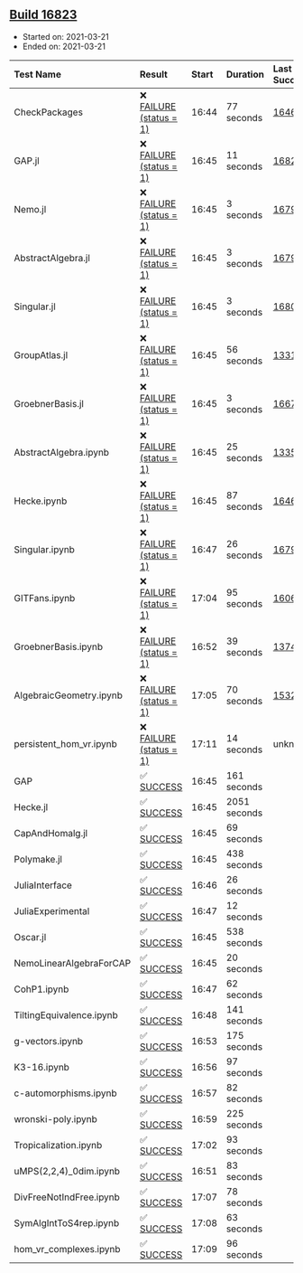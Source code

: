 ## [Build 16823](https://oscarci.mathematik.uni-kl.de/job/oscar/16823/)

* Started on: 2021-03-21
* Ended on: 2021-03-21

| Test Name    | Result | Start | Duration | Last Success | First Failure |
|:-------------|:-------|:------|:---------|:-------------|:--------------|
| CheckPackages | ❌ [FAILURE (status = 1)](https://oscarci.mathematik.uni-kl.de/job/oscar/16823/artifact/logs/build-16823/CheckPackages.log) | 16:44 | 77 seconds | [16463](https://oscarci.mathematik.uni-kl.de/job/oscar/16463/) | [16464](https://oscarci.mathematik.uni-kl.de/job/oscar/16464/) |
| GAP.jl | ❌ [FAILURE (status = 1)](https://oscarci.mathematik.uni-kl.de/job/oscar/16823/artifact/logs/build-16823/GAP.jl.log) | 16:45 | 11 seconds | [16822](https://oscarci.mathematik.uni-kl.de/job/oscar/16822/) | [16823](https://oscarci.mathematik.uni-kl.de/job/oscar/16823/) |
| Nemo.jl | ❌ [FAILURE (status = 1)](https://oscarci.mathematik.uni-kl.de/job/oscar/16823/artifact/logs/build-16823/Nemo.jl.log) | 16:45 | 3 seconds | [16793](https://oscarci.mathematik.uni-kl.de/job/oscar/16793/) | [16794](https://oscarci.mathematik.uni-kl.de/job/oscar/16794/) |
| AbstractAlgebra.jl | ❌ [FAILURE (status = 1)](https://oscarci.mathematik.uni-kl.de/job/oscar/16823/artifact/logs/build-16823/AbstractAlgebra.jl.log) | 16:45 | 3 seconds | [16792](https://oscarci.mathematik.uni-kl.de/job/oscar/16792/) | [16793](https://oscarci.mathematik.uni-kl.de/job/oscar/16793/) |
| Singular.jl | ❌ [FAILURE (status = 1)](https://oscarci.mathematik.uni-kl.de/job/oscar/16823/artifact/logs/build-16823/Singular.jl.log) | 16:45 | 3 seconds | [16802](https://oscarci.mathematik.uni-kl.de/job/oscar/16802/) | [16803](https://oscarci.mathematik.uni-kl.de/job/oscar/16803/) |
| GroupAtlas.jl | ❌ [FAILURE (status = 1)](https://oscarci.mathematik.uni-kl.de/job/oscar/16823/artifact/logs/build-16823/GroupAtlas.jl.log) | 16:45 | 56 seconds | [13311](https://oscarci.mathematik.uni-kl.de/job/oscar/13311/) | [13312](https://oscarci.mathematik.uni-kl.de/job/oscar/13312/) |
| GroebnerBasis.jl | ❌ [FAILURE (status = 1)](https://oscarci.mathematik.uni-kl.de/job/oscar/16823/artifact/logs/build-16823/GroebnerBasis.jl.log) | 16:45 | 3 seconds | [16676](https://oscarci.mathematik.uni-kl.de/job/oscar/16676/) | [16677](https://oscarci.mathematik.uni-kl.de/job/oscar/16677/) |
| AbstractAlgebra.ipynb | ❌ [FAILURE (status = 1)](https://oscarci.mathematik.uni-kl.de/job/oscar/16823/artifact/logs/build-16823/AbstractAlgebra.ipynb.log) | 16:45 | 25 seconds | [13355](https://oscarci.mathematik.uni-kl.de/job/oscar/13355/) | [13356](https://oscarci.mathematik.uni-kl.de/job/oscar/13356/) |
| Hecke.ipynb | ❌ [FAILURE (status = 1)](https://oscarci.mathematik.uni-kl.de/job/oscar/16823/artifact/logs/build-16823/Hecke.ipynb.log) | 16:45 | 87 seconds | [16463](https://oscarci.mathematik.uni-kl.de/job/oscar/16463/) | [16464](https://oscarci.mathematik.uni-kl.de/job/oscar/16464/) |
| Singular.ipynb | ❌ [FAILURE (status = 1)](https://oscarci.mathematik.uni-kl.de/job/oscar/16823/artifact/logs/build-16823/Singular.ipynb.log) | 16:47 | 26 seconds | [16793](https://oscarci.mathematik.uni-kl.de/job/oscar/16793/) | [16794](https://oscarci.mathematik.uni-kl.de/job/oscar/16794/) |
| GITFans.ipynb | ❌ [FAILURE (status = 1)](https://oscarci.mathematik.uni-kl.de/job/oscar/16823/artifact/logs/build-16823/GITFans.ipynb.log) | 17:04 | 95 seconds | [16068](https://oscarci.mathematik.uni-kl.de/job/oscar/16068/) | [16069](https://oscarci.mathematik.uni-kl.de/job/oscar/16069/) |
| GroebnerBasis.ipynb | ❌ [FAILURE (status = 1)](https://oscarci.mathematik.uni-kl.de/job/oscar/16823/artifact/logs/build-16823/GroebnerBasis.ipynb.log) | 16:52 | 39 seconds | [13748](https://oscarci.mathematik.uni-kl.de/job/oscar/13748/) | [13749](https://oscarci.mathematik.uni-kl.de/job/oscar/13749/) |
| AlgebraicGeometry.ipynb | ❌ [FAILURE (status = 1)](https://oscarci.mathematik.uni-kl.de/job/oscar/16823/artifact/logs/build-16823/AlgebraicGeometry.ipynb.log) | 17:05 | 70 seconds | [15322](https://oscarci.mathematik.uni-kl.de/job/oscar/15322/) | [15323](https://oscarci.mathematik.uni-kl.de/job/oscar/15323/) |
| persistent_hom_vr.ipynb | ❌ [FAILURE (status = 1)](https://oscarci.mathematik.uni-kl.de/job/oscar/16823/artifact/logs/build-16823/persistent_hom_vr.ipynb.log) | 17:11 | 14 seconds | unknown | unknown |
| GAP | ✅ [SUCCESS](https://oscarci.mathematik.uni-kl.de/job/oscar/16823/artifact/logs/build-16823/GAP.log) | 16:45 | 161 seconds |  |  |
| Hecke.jl | ✅ [SUCCESS](https://oscarci.mathematik.uni-kl.de/job/oscar/16823/artifact/logs/build-16823/Hecke.jl.log) | 16:45 | 2051 seconds |  |  |
| CapAndHomalg.jl | ✅ [SUCCESS](https://oscarci.mathematik.uni-kl.de/job/oscar/16823/artifact/logs/build-16823/CapAndHomalg.jl.log) | 16:45 | 69 seconds |  |  |
| Polymake.jl | ✅ [SUCCESS](https://oscarci.mathematik.uni-kl.de/job/oscar/16823/artifact/logs/build-16823/Polymake.jl.log) | 16:45 | 438 seconds |  |  |
| JuliaInterface | ✅ [SUCCESS](https://oscarci.mathematik.uni-kl.de/job/oscar/16823/artifact/logs/build-16823/JuliaInterface.log) | 16:46 | 26 seconds |  |  |
| JuliaExperimental | ✅ [SUCCESS](https://oscarci.mathematik.uni-kl.de/job/oscar/16823/artifact/logs/build-16823/JuliaExperimental.log) | 16:47 | 12 seconds |  |  |
| Oscar.jl | ✅ [SUCCESS](https://oscarci.mathematik.uni-kl.de/job/oscar/16823/artifact/logs/build-16823/Oscar.jl.log) | 16:45 | 538 seconds |  |  |
| NemoLinearAlgebraForCAP | ✅ [SUCCESS](https://oscarci.mathematik.uni-kl.de/job/oscar/16823/artifact/logs/build-16823/NemoLinearAlgebraForCAP.log) | 16:45 | 20 seconds |  |  |
| CohP1.ipynb | ✅ [SUCCESS](https://oscarci.mathematik.uni-kl.de/job/oscar/16823/artifact/logs/build-16823/CohP1.ipynb.log) | 16:47 | 62 seconds |  |  |
| TiltingEquivalence.ipynb | ✅ [SUCCESS](https://oscarci.mathematik.uni-kl.de/job/oscar/16823/artifact/logs/build-16823/TiltingEquivalence.ipynb.log) | 16:48 | 141 seconds |  |  |
| g-vectors.ipynb | ✅ [SUCCESS](https://oscarci.mathematik.uni-kl.de/job/oscar/16823/artifact/logs/build-16823/g-vectors.ipynb.log) | 16:53 | 175 seconds |  |  |
| K3-16.ipynb | ✅ [SUCCESS](https://oscarci.mathematik.uni-kl.de/job/oscar/16823/artifact/logs/build-16823/K3-16.ipynb.log) | 16:56 | 97 seconds |  |  |
| c-automorphisms.ipynb | ✅ [SUCCESS](https://oscarci.mathematik.uni-kl.de/job/oscar/16823/artifact/logs/build-16823/c-automorphisms.ipynb.log) | 16:57 | 82 seconds |  |  |
| wronski-poly.ipynb | ✅ [SUCCESS](https://oscarci.mathematik.uni-kl.de/job/oscar/16823/artifact/logs/build-16823/wronski-poly.ipynb.log) | 16:59 | 225 seconds |  |  |
| Tropicalization.ipynb | ✅ [SUCCESS](https://oscarci.mathematik.uni-kl.de/job/oscar/16823/artifact/logs/build-16823/Tropicalization.ipynb.log) | 17:02 | 93 seconds |  |  |
| uMPS(2,2,4)_0dim.ipynb | ✅ [SUCCESS](https://oscarci.mathematik.uni-kl.de/job/oscar/16823/artifact/logs/build-16823/uMPS-2-2-4-_0dim.ipynb.log) | 16:51 | 83 seconds |  |  |
| DivFreeNotIndFree.ipynb | ✅ [SUCCESS](https://oscarci.mathematik.uni-kl.de/job/oscar/16823/artifact/logs/build-16823/DivFreeNotIndFree.ipynb.log) | 17:07 | 78 seconds |  |  |
| SymAlgIntToS4rep.ipynb | ✅ [SUCCESS](https://oscarci.mathematik.uni-kl.de/job/oscar/16823/artifact/logs/build-16823/SymAlgIntToS4rep.ipynb.log) | 17:08 | 63 seconds |  |  |
| hom_vr_complexes.ipynb | ✅ [SUCCESS](https://oscarci.mathematik.uni-kl.de/job/oscar/16823/artifact/logs/build-16823/hom_vr_complexes.ipynb.log) | 17:09 | 96 seconds |  |  |
